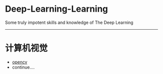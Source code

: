 # Deep-Learning-Learning
Some truly impotent skills and knowledge of The Deep Learning

---

# 计算机视觉

- [opencv](./opencv)
- continue....
